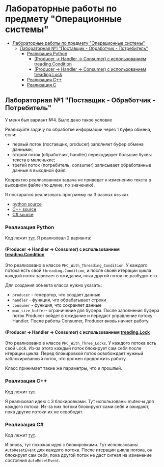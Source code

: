# Лабораторные работы по предмету "Операционные системы"

- [Лабораторные работы по предмету "Операционные системы"](#лабораторные-работы-по-предмету-операционные-системы)
  - [Лабораторная №1 "Поставщик - Обработчик - Потребитель"](#лабораторная-1-поставщик---обработчик---потребитель)
    - [Реализация Python](#реализация-python)
      - [(Producer -> Handler -> Consumer) с использованием treading.Condition](#producer---handler---consumer-с-использованием-treadingcondition)
      - [(Producer -> Handler -> Consumer) с использованием treading.Lock](#producer---handler---consumer-с-использованием-treadinglock)
    - [Реализация C++](#реализация-c)
    - [Реализация C](#реализация-c-1)

## Лабораторная №1 "Поставщик - Обработчик - Потребитель"

У меня был вариант №4. Было дано такое условие

Реализуйте задачу по обработке информации через 1 буфер обмена, если:
- первый поток (поставщик, producer) заполняет буфер обмена данными;
- второй поток (обработчик, handler) перекодирует большие буквы текста в маленькие;
- третий поток (потребитель, consumer) записывает обработанные данные в выходной файл.

Корректно реализованная задача не приведет к изменению текста в выходном файле (по длине, по значению).

Я постарался реализовать программу на 3 разных языках
- [python source](lab1/python/ProducerHandlerConsumer.py)
- [C++ source](lab1/С++/Producer%20Handler%20Consumer.cpp)
- [C# source](lab1/C%20sharp/main.cs)

### Реализация Python

Код лежит [тут](lab1/python/ProducerHandlerConsumer.py). Я реализовал 2 варианта:

#### (Producer -> Handler -> Consumer) с использованием [treading.Condition](https://docs.python.org/3/library/threading.html#condition-objects)

Это реализовано в классе `PHC_With_Threading_Condition`. У каждого потока есть свой `threading.Condition`, и после своей итерации цикла каждый поток зависает в ожидании, пока другой поток не разбудит его.

Для создания объекта класса нужно указать:
- `producer` -  генератор, что создает данные
- `handler` - функция, что обрабатывает строки
- `consumer` - функция, что сохраняет данные
- `max_size_buffer`- ограничение для буфера. После заполнения буфера поток Producer войдет в ожидание и передаст управление потоку Handler. После работы Consumer, Producer вновь начнет работу.

#### (Producer -> Handler -> Consumer) с использованием [treading.Lock](https://docs.python.org/3/library/threading.html#lock-objects)

Это реализовано в классе `PHC_With_Three_Locks`. У каждого потока есть свой Lock. Из-за этого каждый поток блокирует сам себя после итерации цикла. Перед блокировкой поток освобождает нужный заблокированный поток, что должен продолжить работу.

Класс принимает такие же параметры, что и прошлый.

### Реализация C++

Код лежит [тут](lab1/С++/Producer%20Handler%20Consumer.cpp).

Я реализовал идею с 3 блокировками. Тут использованы mutex-ы для каждого потока. Из-за них потоки блокируют сами себя и ожидают, пока другие потоки их не освободят.

### Реализация C#

Код лежит [тут](lab1/C%20sharp/main.cs).

И вновь, тут похожая идея с блокировками. Тут использованы `AutoResetEvent` для каждого потока. После итерации цикла потока, он блокирует сам себя, пока другой поток не даст сигнал на изменение состояния `AutoResetEvent`.
